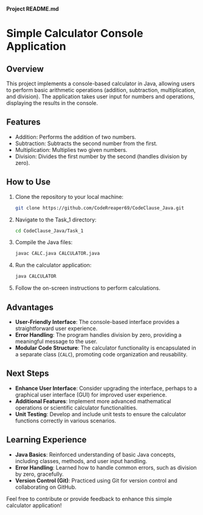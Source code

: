 
**Project README.md**

# Simple Calculator Console Application

## Overview

This project implements a console-based calculator in Java, allowing users to perform basic arithmetic operations (addition, subtraction, multiplication, and division). The application takes user input for numbers and operations, displaying the results in the console.

## Features

- Addition: Performs the addition of two numbers.
- Subtraction: Subtracts the second number from the first.
- Multiplication: Multiplies two given numbers.
- Division: Divides the first number by the second (handles division by zero).

## How to Use

1. Clone the repository to your local machine:

    ```bash
    git clone https://github.com/CodeRreaper69/CodeClause_Java.git
    ```

2. Navigate to the Task_1 directory:

    ```bash
    cd CodeClause_Java/Task_1
    ```

3. Compile the Java files:

    ```bash
    javac CALC.java CALCULATOR.java
    ```

4. Run the calculator application:

    ```bash
    java CALCULATOR
    ```

5. Follow the on-screen instructions to perform calculations.

## Advantages

- **User-Friendly Interface**: The console-based interface provides a straightforward user experience.
- **Error Handling**: The program handles division by zero, providing a meaningful message to the user.
- **Modular Code Structure**: The calculator functionality is encapsulated in a separate class (`CALC`), promoting code organization and reusability.

## Next Steps

- **Enhance User Interface**: Consider upgrading the interface, perhaps to a graphical user interface (GUI) for improved user experience.
- **Additional Features**: Implement more advanced mathematical operations or scientific calculator functionalities.
- **Unit Testing**: Develop and include unit tests to ensure the calculator functions correctly in various scenarios.

## Learning Experience

- **Java Basics**: Reinforced understanding of basic Java concepts, including classes, methods, and user input handling.
- **Error Handling**: Learned how to handle common errors, such as division by zero, gracefully.
- **Version Control (Git)**: Practiced using Git for version control and collaborating on GitHub.

Feel free to contribute or provide feedback to enhance this simple calculator application!
